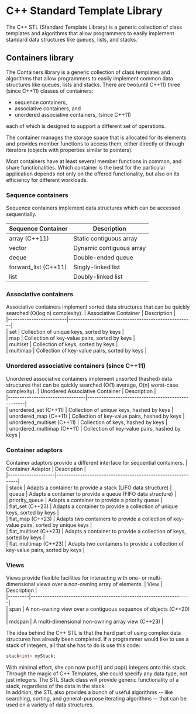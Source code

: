 # C++ Standard Template Library
The C++ STL (Standard Template Library) is a generic collection of class templates and
algorithms that allow programmers to easily implement standard data structures like
queues, lists, and stacks.

## Containers library
The Containers library is a generic collection of class templates and algorithms that allow programmers to easily implement common data structures like queues, lists and stacks. There are two(until C++11) three (since C++11) classes of containers:
- sequence containers,
- associative containers, and
- unordered associative containers, (since C++11)

each of which is designed to support a different set of operations.

The container manages the storage space that is allocated for its elements and provides member functions to access them, either directly or through iterators (objects with properties similar to pointers).

Most containers have at least several member functions in common, and share functionalities. Which container is the best for the particular application depends not only on the offered functionality, but also on its efficiency for different workloads.

### Sequence containers
Sequence containers implement data structures which can be accessed sequentially.

| Sequence Container      | Description              |  
|-------------------------|--------------------------|  
| array (C++11)           | Static contiguous array  |  
| vector                 | Dynamic contiguous array |  
| deque                  | Double-ended queue       |  
| forward_list (C++11)   | Singly-linked list       |  
| list                   | Doubly-linked list       |  

### Associative containers
Associative containers implement sorted data structures that can be quickly searched (O(log n) complexity).
| Associative Container   | Description                                         |  
|-------------------------|-----------------------------------------------------|  
| set                     | Collection of unique keys, sorted by keys          |  
| map                     | Collection of key-value pairs, sorted by keys       |  
| multiset                | Collection of keys, sorted by keys                  |  
| multimap                | Collection of key-value pairs, sorted by keys       |  

### Unordered associative containers (since C++11)
Unordered associative containers implement unsorted (hashed) data structures that can be quickly searched (O(1) average, O(n) worst-case complexity).
| Unordered Associative Container | Description                                       |  
|---------------------------------|---------------------------------------------------|  
| unordered_set (C++11)           | Collection of unique keys, hashed by keys         |  
| unordered_map (C++11)           | Collection of key-value pairs, hashed by keys     |  
| unordered_multiset (C++11)      | Collection of keys, hashed by keys                |  
| unordered_multimap (C++11)      | Collection of key-value pairs, hashed by keys     |  

### Container adaptors
Container adaptors provide a different interface for sequential containers.
| Container Adaptor  | Description                                                 |  
|--------------------|-------------------------------------------------------------|  
| stack              | Adapts a container to provide a stack (LIFO data structure) |  
| queue              | Adapts a container to provide a queue (FIFO data structure) |  
| priority_queue     | Adapts a container to provide a priority queue             |  
| flat_set (C++23)   | Adapts a container to provide a collection of unique keys, sorted by keys |  
| flat_map (C++23)   | Adapts two containers to provide a collection of key-value pairs, sorted by unique keys |  
| flat_multiset (C++23) | Adapts a container to provide a collection of keys, sorted by keys |  
| flat_multimap (C++23) | Adapts two containers to provide a collection of key-value pairs, sorted by keys |  

### Views
Views provide flexible facilities for interacting with one- or multi-dimensional views over a non-owning array of elements.
| View    | Description                                                        |  
|---------|--------------------------------------------------------------------|  
| span    | A non-owning view over a contiguous sequence of objects (C++20)     |  
| mdspan  | A multi-dimensional non-owning array view (C++23)                   |  


The idea behind the C++ STL is that the hard part of using complex data structures has
already been completed. If a programmer would like to use a stack of integers, all that she
has to do is use this code:<br>
```cpp
stack<int> myStack;
```
With minimal effort, she can now push() and pop() integers onto this stack. Through the
magic of C++ Templates, she could specify any data type, not just integers. The STL
Stack class will provide generic functionality of a stack, regardless of the data in the
stack.<br>
In addition, the STL also provides a bunch of useful algorithms -- like searching, sorting,
and general-purpose iterating algorithms -- that can be used on a variety of data
structures. <br>
